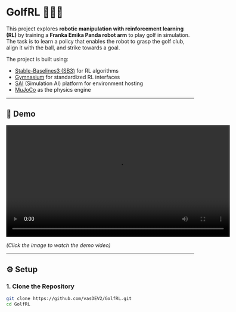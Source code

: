 # GolfRL 🏌️‍♂️🤖

This project explores **robotic manipulation with reinforcement learning (RL)** by training a **Franka Emika Panda robot arm** to play golf in simulation.  
The task is to learn a policy that enables the robot to grasp the golf club, align it with the ball, and strike towards a goal.  

The project is built using:  
- [Stable-Baselines3 (SB3)](https://github.com/DLR-RM/stable-baselines3) for RL algorithms  
- [Gymnasium](https://gymnasium.farama.org/) for standardized RL interfaces  
- [SAI](https://sai-rl.org/) (Simulation AI) platform for environment hosting  
- [MuJoCo](https://mujoco.org/) as the physics engine  

---

## 🎥 Demo

<p align="center">
  <video src="https://github.com/vasDEV2/GolfRL/raw/main/media/demo.mp4" 
         width="600" controls>
  </video>
</p>

*(Click the image to watch the demo video)*

---

## ⚙️ Setup

### 1. Clone the Repository

```bash
git clone https://github.com/vasDEV2/GolfRL.git
cd GolfRL

